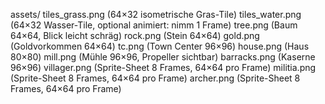 assets/
  tiles_grass.png      (64×32 isometrische Gras-Tile)
  tiles_water.png      (64×32 Wasser-Tile, optional animiert: nimm 1 Frame)
  tree.png             (Baum 64×64, Blick leicht schräg)
  rock.png             (Stein 64×64)
  gold.png             (Goldvorkommen 64×64)
  tc.png               (Town Center 96×96)
  house.png            (Haus 80×80)
  mill.png             (Mühle 96×96, Propeller sichtbar)
  barracks.png         (Kaserne 96×96)
  villager.png         (Sprite-Sheet 8 Frames, 64×64 pro Frame)
  militia.png          (Sprite-Sheet 8 Frames, 64×64 pro Frame)
  archer.png           (Sprite-Sheet 8 Frames, 64×64 pro Frame)
